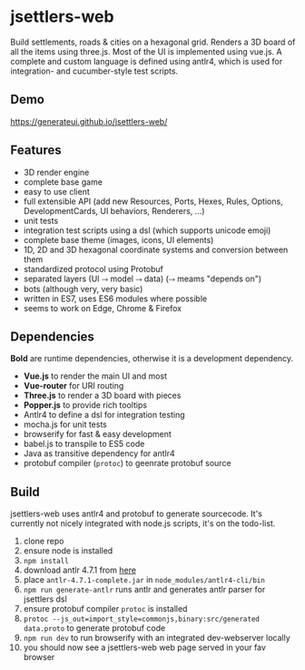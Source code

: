 # jsettlers-web

Build settlements, roads & cities on a hexagonal grid. Renders a 3D board of all
the items using three.js. Most of the UI is implemented using vue.js. A complete
and custom language is defined using antlr4, which is used for integration- and
cucumber-style test scripts.

## Demo
https://generateui.github.io/jsettlers-web/

## Features

 - 3D render engine
 - complete base game
 - easy to use client
 - full extensible API (add new Resources, Ports, Hexes, Rules, Options, DevelopmentCards, UI behaviors, Renderers, ...)
 - unit tests
 - integration test scripts using a dsl (which supports unicode emoji)
 - complete base theme (images, icons, UI elements)
 - 1D, 2D and 3D hexagonal coordinate systems and conversion between them
 - standardized protocol using Protobuf
 - separated layers (UI ⤑ model ⤑ data) (⤑ meams "depends on")
 - bots (although very, very basic)
 - written in ES7, uses ES6 modules where possible
 - seems to work on Edge, Chrome & Firefox

## Dependencies

**Bold** are runtime dependencies, otherwise it is a development dependency.

 - **Vue.js** to render the main UI and most
 - **Vue-router** for URI routing
 - **Three.js** to render a 3D board with pieces
 - **Popper.js** to provide rich tooltips
 - Antlr4 to define a dsl for integration testing
 - mocha.js for unit tests
 - browserify for fast & easy development
 - babel.js to transpile to ES5 code
 - Java as transitive dependency for antlr4
 - protobuf compiler (`protoc`) to geenrate protobuf source

## Build

jsettlers-web uses antlr4 and protobuf to generate sourcecode. It's currently 
not nicely integrated with node.js scripts, it's on the todo-list. 

1. clone repo
2. ensure node is installed
3. `npm install`
4. download antlr 4.7.1 from [here](http://www.antlr.org/download/antlr-4.7.1-complete.jar)
5. place `antlr-4.7.1-complete.jar` in `node_modules/antlr4-cli/bin`
6. `npm run generate-antlr` runs antlr and generates antlr parser for jsettlers dsl
7. ensure protobuf compiler `protoc` is installed
8. `protoc --js_out=import_style=commonjs,binary:src/generated data.proto` to generate protobuf code
9. `npm run dev` to run browserify with an integrated dev-webserver locally
10. you should now see a jsettlers-web web page served in your fav browser
